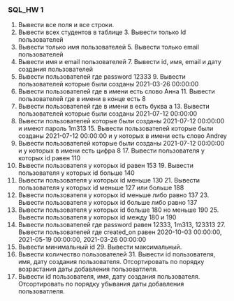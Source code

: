 ### SQL_HW 1

 1. Вывести все поля и все строки.
 2. Вывести всех студентов в таблице 3. Вывести только Id пользователей
 4. Вывести только имя пользователей 5. Вывести только email пользователей
 6. Вывести имя и email пользователей 7. Вывести id, имя, email и дату создания пользователей
 8. Вывести пользователей где password 12333 9. Вывести пользователей которые были созданы 2021-03-26 00:00:00
 10. Вывести пользователей где в имени есть слово Анна 11. Вывести пользователей где в имени в конце есть 8
 12. Вывести пользователей где в имени в есть буква а 13. Вывести пользователей которые были созданы 2021-07-12 00:00:00
 14. Вывести пользователей которые были созданы 2021-07-12 00:00:00 и имеют пароль 1m313 15. Вывести пользователей которые были созданы 2021-07-12 00:00:00 и у которых в имени есть слово Andrey
 16. Вывести пользователей которые были созданы 2021-07-12 00:00:00 и у которых в имени есть цифра 8 17. Вывести пользователя у которых id равен 110
 18. Вывести пользователя у которых id равен 153 19. Вывести пользователя у которых id больше 140
 20. Вывести пользователя у которых id меньше 130 21. Вывести пользователя у которых id меньше 127 или больше 188
 22. Вывести пользователя у которых id меньше либо равно 137 23. Вывести пользователя у которых id больше либо равно 137
 24. Вывести пользователя у которых id больше 180 но меньше 190 25. Вывести пользователя у которых id между 180 и 190
 26. Вывести пользователей где password равен 12333, 1m313, 123313 27. Вывести пользователей где created_on равен 2020-10-03 00:00:00, 2021-05-19 00:00:00, 2021-03-26 00:00:00
 28. Вывести минимальный id  29. Вывести максимальный.
 30. Вывести количество пользователей 31. Вывести id пользователя, имя, дату создания пользователя. Отсортировать по порядку возрастания даты добавления пользоватлеля.
 32. Вывести id пользователя, имя, дату создания пользователя. Отсортировать по порядку убывания даты добавления пользоватлеля.
